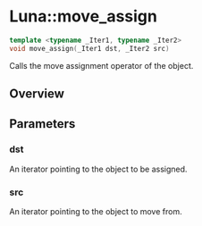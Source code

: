 # Luna::move_assign

```c++
template <typename _Iter1, typename _Iter2>
void move_assign(_Iter1 dst, _Iter2 src)
```

Calls the move assignment operator of the object. 

## Overview


## Parameters
### dst
An iterator pointing to the object to be assigned. 

### src
An iterator pointing to the object to move from. 

